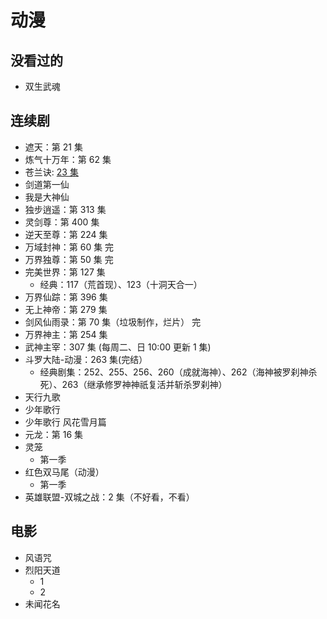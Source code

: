 # 动漫

## 没看过的

- 双生武魂

## 连续剧

- 遮天：第 21 集
- 炼气十万年：第 62 集
- 苍兰诀: [23 集](https://www.dmlaa.com/play/7579-1-23.html)
- 剑道第一仙
- 我是大神仙
- 独步逍遥：第 313 集
- 灵剑尊：第 400 集
- 逆天至尊：第 224 集
- 万域封神：第 60 集 完
- 万界独尊：第 50 集 完
- 完美世界：第 127 集
  - 经典：117（荒首现）、123（十洞天合一）
- 万界仙踪：第 396 集
- 无上神帝：第 279 集
- 剑风仙雨录：第 70 集（垃圾制作，烂片） 完
- 万界神主：第 254 集
- 武神主宰：307 集 (每周二、日 10:00 更新 1 集)
- 斗罗大陆-动漫：263 集(完结）
  - 经典剧集：252、255、256、260（成就海神）、262（海神被罗刹神杀死）、263（继承修罗神神祇复活并斩杀罗刹神）
- 天行九歌
- 少年歌行
- 少年歌行 风花雪月篇
- 元龙：第 16 集
- 灵笼
  - 第一季
- 红色双马尾（动漫）
  - 第一季  
- 英雄联盟-双城之战：2 集（不好看，不看）

## 电影

- 风语咒
- 烈阳天道
  - 1
  - 2
- 未闻花名
